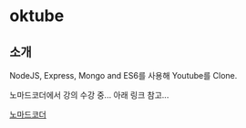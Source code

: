 # oktube

## 소개

NodeJS, Express, Mongo and ES6를 사용해 Youtube를 Clone.

노마드코더에서 강의 수강 중... 아래 링크 참고...

[노마드코더](https://nomadcoders.co/)
